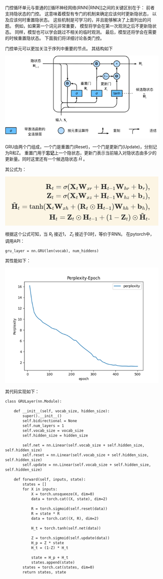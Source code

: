 门控循环单元与普通的[[循环神经网络(RNN)|RNN]]之间的关键区别在于： 前者支持隐状态的门控。 这意味着模型有专门的机制来确定应该何时更新隐状态， 以及应该何时重置隐状态。 这些机制是可学习的，并且能够解决了上面列出的问题。 例如，如果第一个词元非常重要， 模型将学会在第一次观测之后不更新隐状态。 同样，模型也可以学会跳过不相关的临时观测。 最后，模型还将学会在需要的时候重置隐状态。 下面我们将详细讨论各类门控。

门控单元可以更加关注于序列中重要的节点。
其结构如下

![[Pasted image 20230626180222.png]](../images/20230626180222.png)

GRU由两个门组成，一个门是重置门(Reset)，一个门是更新门(Update)，分别记为R和Z。
重置门用于**忘记**上一个隐状态，更新门表示当前输入对隐状态由多少的更新量。同时这里还有一个候选隐状态 $\hat{H}$ 。

其公式为：

![[Pasted image 20230626180222.png]](../images/1700294228994.png)

根据这个公式可知，当 $R_t$ 接近1， $Z_t$ 接近于0时，等价于RNN。
在pytorch中，调用API：
```
gru_layer = nn.GRU(len(vocab), num_hiddens)
```
其性能如下：

![[Pasted image 20230626181539.png]](../images/20230626181539.png)

其代码实现如下：
```
class GRULayer(nn.Module):  
  
    def __init__(self, vocab_size, hidden_size):  
        super().__init__()  
        self.bidirectional = None  
        self.num_layers = 1  
        self.vocab_size = vocab_size  
        self.hidden_size = hidden_size  
  
        self.net = nn.Linear(self.vocab_size + self.hidden_size, self.hidden_size)  
        self.reset = nn.Linear(self.vocab_size + self.hidden_size, self.hidden_size)  
        self.update = nn.Linear(self.vocab_size + self.hidden_size, self.hidden_size)  
  
    def forward(self, inputs, state):  
        states = []  
        for X in inputs:  
            X = torch.unsqueeze(X, dim=0)  
            data = torch.cat((X, state), dim=2)  
  
            R = torch.sigmoid(self.reset(data))  
            R = state * R  
            data = torch.cat((X, R), dim=2)  
  
            H_t = torch.tanh(self.net(data))  
  
            Z = torch.sigmoid(self.update(data))  
            H_p = Z * state  
            H_t = (1-Z) * H_t  
  
            state = H_p + H_t  
            states.append(state)  
        states = torch.cat(states, dim=0)  
        return states, state
```